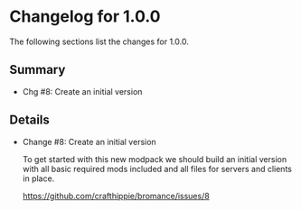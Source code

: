 # Changelog for 1.0.0

The following sections list the changes for 1.0.0.

## Summary

 * Chg #8: Create an initial version

## Details

 * Change #8: Create an initial version

   To get started with this new modpack we should build an initial version with all basic required
   mods included and all files for servers and clients in place.

   https://github.com/crafthippie/bromance/issues/8


